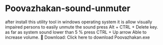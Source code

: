 # Poovazhakan-sound-unmuter
after install this utility tool in windows  operating system  it is allow visually  impaired persons to easily unmute the sound press Alt + CTRL + Delete key. as far as system sound lower than 5 % press CTRL + Up arrow Able to increase volume.
🔽 Download: Click here to download Poovazhakan.exe  
